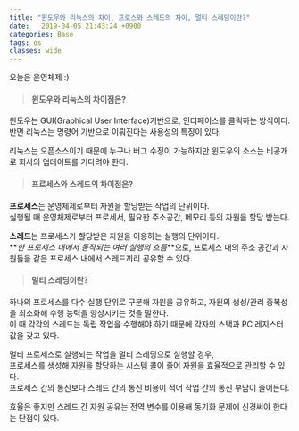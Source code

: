 ```yaml
---
title: "윈도우와 리눅스의 차이, 프로스와 스레드의 차이, 멀티 스레딩이란?"
date:   2019-04-05 21:43:24 +0900
categories: Base
tags: os
classes: wide
---
```


오늘은 운영체제 :)  
  
> #### 윈도우와 리눅스의 차이점은?

윈도우는 GUI(Graphical User Interface)기반으로, 인터페이스를 클릭하는 방식이다.  
반면 리눅스는 명령어 기반으로 이뤄진다는 사용성의 특징이 있다.  
  
리눅스는 오픈소스이기 때문에 누구나 버그 수정이 가능하지만 윈도우의 소스는 비공개로 회사의 업데이트를 기다려야 한다.  

> #### 프로세스와 스레드의 차이점은?

**프로세스**는 운영체제로부터 자원을 할당받는 작업의 단위이다.  
실행될 때 운영체제로부터 프로세서, 필요한 주소공간, 메모리 등의 자원을 할당 받는다.  
  
**스레드**는 프로세스가 할당받은 자원을 이용하는 실행의 단위이다.  
**_한 프로세스 내에서 동작되는 여러 실행의 흐름_**으로, 프로세스 내의 주소 공간과 자원들을 같은 프로세스 내에서 스레드끼리 공유할 수 있다.  

> #### 멀티 스레딩이란?

하나의 프로세스를 다수 실행 단위로 구분해 자원을 공유하고, 자원의 생성/관리 중복성을 최소화해 수행 능력을 향상시키는 것을 말한다.  
이 때 각각의 스레드는 독립 작업을 수행해야 하기 때문에 각자의 스택과 PC 레지스터 값을 갖고 있다.  
  
멀티 프로세스로 실행되는 작업을 멀티 스레딩으로 실행할 경우,  
프로세스를 생성해 자원을 할당하는 시스템 콜이 줄어 자원을 효율적으로 관리할 수 있다.  
프로세스 간의 통신보다 스레드 간의 통신 비용이 적어 작업 간의 통신 부담이 줄어든다.  
  
효율은 좋지만 스레드 간 자원 공유는 전역 변수를 이용해 동기화 문제에 신경써야 한다는 단점이 있다.  
